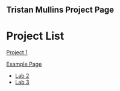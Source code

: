 ## Tristan Mullins Project Page

<h1>Project List</h1>

<a href="project1/index.html" target="_blank">Project 1</a>

<a href="work/index.html">Example Page</a>

<ul>
<li><a href="lab2/index.html" target="_blank">Lab 2</a></li>
<li><a href="lab3/index.html" target="_blank">Lab 3</a></li>
</ul>